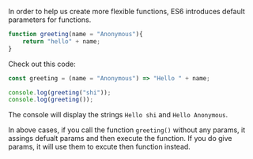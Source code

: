 In order to help us create more flexible functions, ES6 introduces default parameters for functions.

```js
function greeting(name = "Anonymous"){
	return "hello" + name;
}
```

Check out this code:

```js
const greeting = (name = "Anonymous") => "Hello " + name;

console.log(greeting("shi"));
console.log(greeting());
```

The console will display the strings `Hello shi` and `Hello Anonymous`.

In above cases, if you call the function `greeting()` without any params, it assings defualt params and then execute the function. If you do give params, it will use them to excute then function instead. 